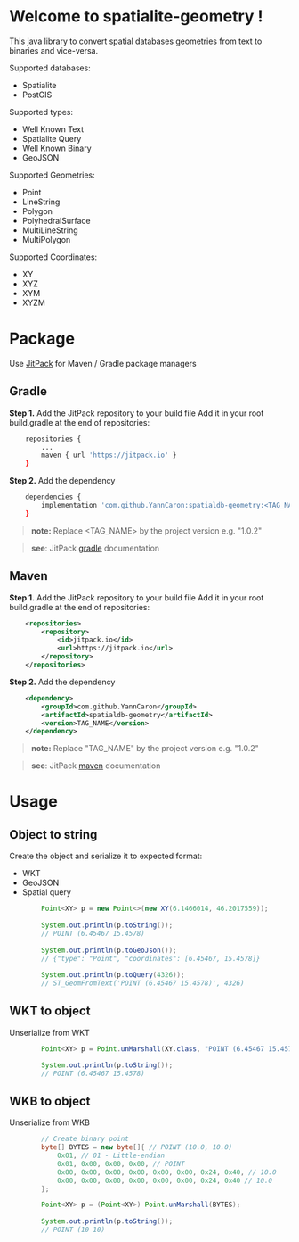 # Welcome to spatialite-geometry !

This java library to convert spatial databases geometries from text to binaries and vice-versa.

Supported databases:
- Spatialite
- PostGIS

Supported types:
- Well Known Text 
- Spatialite Query
- Well Known Binary
- GeoJSON

Supported Geometries:
- Point
- LineString
- Polygon
- PolyhedralSurface
- MultiLineString
- MultiPolygon

Supported Coordinates:
- XY
- XYZ
- XYM
- XYZM

# Package

Use [JitPack](https://jitpack.io/) for Maven / Gradle package managers

## Gradle
**Step 1.** Add the JitPack repository to your build file
Add it in your root build.gradle at the end of repositories:

```bash
	repositories {
		...
		maven { url 'https://jitpack.io' }
	}
```

**Step 2.** Add the dependency

```bash
	dependencies {
		implementation 'com.github.YannCaron:spatialdb-geometry:<TAG_NAME>'
	}
```
> **note:** Replace <TAG_NAME> by the project version e.g. "1.0.2"

> **see**: JitPack [gradle](https://jitpack.io/#gradle) documentation

## Maven
**Step 1.** Add the JitPack repository to your build file
Add it in your root build.gradle at the end of repositories:

```xml
	<repositories>
		<repository>
		    <id>jitpack.io</id>
		    <url>https://jitpack.io</url>
		</repository>
	</repositories>
```

**Step 2.** Add the dependency

```xml
	<dependency>
	    <groupId>com.github.YannCaron</groupId>
	    <artifactId>spatialdb-geometry</artifactId>
	    <version>TAG_NAME</version>
	</dependency>
```

> **note:** Replace "TAG_NAME" by the project version e.g. "1.0.2"

> **see**: JitPack [maven](https://jitpack.io/#maven) documentation


# Usage

## Object to string

Create the object and serialize it to expected format:
- WKT
- GeoJSON
- Spatial query

``` java
        Point<XY> p = new Point<>(new XY(6.1466014, 46.2017559));
        
        System.out.println(p.toString());
        // POINT (6.45467 15.4578)
        
        System.out.println(p.toGeoJson());
        // {"type": "Point", "coordinates": [6.45467, 15.4578]}
        
        System.out.println(p.toQuery(4326));
        // ST_GeomFromText('POINT (6.45467 15.4578)', 4326)
```

## WKT to object

Unserialize from WKT

``` java
        Point<XY> p = Point.unMarshall(XY.class, "POINT (6.45467 15.4578)");

        System.out.println(p.toString());
        // POINT (6.45467 15.4578)
```

## WKB to object

Unserialize from WKB
``` java
        // Create binary point
        byte[] BYTES = new byte[]{ // POINT (10.0, 10.0)
            0x01, // 01 - Little-endian
            0x01, 0x00, 0x00, 0x00, // POINT
            0x00, 0x00, 0x00, 0x00, 0x00, 0x00, 0x24, 0x40, // 10.0
            0x00, 0x00, 0x00, 0x00, 0x00, 0x00, 0x24, 0x40 // 10.0
        };

        Point<XY> p = (Point<XY>) Point.unMarshall(BYTES);
        
        System.out.println(p.toString());
        // POINT (10 10)
```

